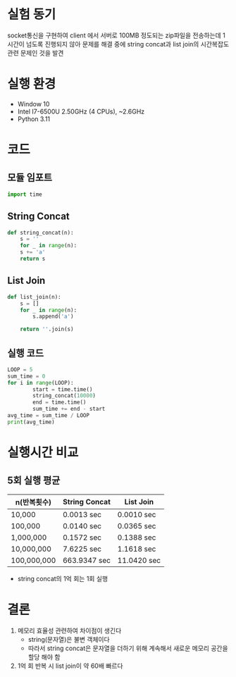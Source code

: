 # 실험 동기

socket통신을 구현하여 client 에서 서버로 100MB 정도되는 zip파일을 전송하는데 1시간이 넘도록 진행되지 않아 문제를 해결 중에 string concat과 list join의 시간복잡도 관련 문제인 것을 발견

# 실행 환경

- Window 10
- Intel I7-6500U 2.50GHz (4 CPUs), ~2.6GHz
- Python 3.11

# 코드

## 모듈 임포트

```python
import time
```

## String Concat

```python
def string_concat(n):
    s = ''
    for _ in range(n):
	s += 'a'
    return s
```

## List Join

```python
def list_join(n):
    s = []
    for _ in range(n):
        s.append('a')

    return ''.join(s)
```

## 실행 코드

```python
LOOP = 5
sum_time = 0
for i in range(LOOP):
		start = time.time()
		string_concat(10000)
		end = time.time()
		sum_time += end - start
avg_time = sum_time / LOOP
print(avg_time)
```

# 실행시간 비교

## 5회 실행 평균

| n(반복횟수) | String Concat | List Join |
| --- | --- | --- |
| 10,000 | 0.0013 sec | 0.0010 sec |
| 100,000 | 0.0140 sec | 0.0365 sec |
| 1,000,000 | 0.1572 sec | 0.1388 sec |
| 10,000,000 | 7.6225 sec | 1.1618 sec |
| 100,000,000 | 663.9347 sec | 11.0420 sec |
- string concat의 1억 회는 1회 실행

# 결론

1. 메모리 효율성 관련하여 차이점이 생긴다
    - string(문자열)은 불변 객체이다
    - 따라서 string concat은 문자열을 더하기 위해 계속해서 새로운 메모리 공간을 할당 해야 함
2. 1억 회 반복 시 list join이 약 60배 빠르다
